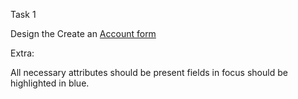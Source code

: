 Task 1

Design the Create an <a href="https://www.figma.com/file/nGezCF6xJZS8FaJEPobDFH/web-forms?node-id=0%3A1">Account form</a>

Extra:

All necessary attributes should be present
fields in focus should be highlighted in blue.